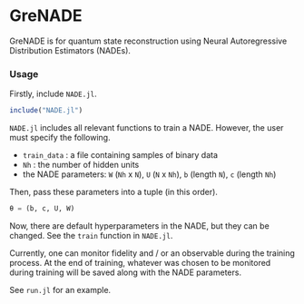 # GreNADE

GreNADE is for quantum state reconstruction using Neural Autoregressive Distribution Estimators (NADEs).

### Usage

Firstly, include ```NADE.jl```.

```julia
include("NADE.jl")
```

```NADE.jl``` includes all relevant functions to train a NADE. However, the user must specify the following.

- ```train_data``` : a file containing samples of binary data
- ```Nh``` : the number of hidden units
- the NADE parameters: ```W``` (```Nh``` x ```N```), ```U``` (```N``` x ```Nh```), ```b``` (length ```N```), ```c``` (length ```Nh```)

Then, pass these parameters into a tuple (in this order).

```julia
θ = (b, c, U, W)
```

Now, there are default hyperparameters in the NADE, but they can be changed. See the ```train``` function in ```NADE.jl```.

Currently, one can monitor fidelity and / or an observable during the training process. At the end of training, whatever was chosen to be monitored during training will be saved along with the NADE parameters.

See ```run.jl``` for an example.